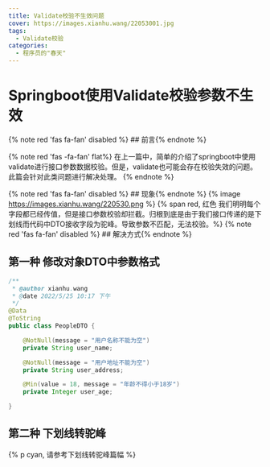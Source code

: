```yaml
---
title: Validate校验不生效问题
cover: https://images.xianhu.wang/22053001.jpg
tags:
  - Validate校验 
categories:
  - 程序员的"春天"
---
```


# Springboot使用Validate校验参数不生效

{% note red 'fas fa-fan' disabled %} ## 前言{% endnote %}

{% note red  'fas -fa-fan' flat%} 
在上一篇中，简单的介绍了springboot中使用validate进行接口参数数据校验。但是，validate也可能会存在校验失效的问题。此篇会针对此类问题进行解决处理。
{% endnote %}

{% note red 'fas fa-fan' disabled %} ## 现象{% endnote %}
{% image https://images.xianhu.wang/220530.png %}
{% span red, 红色 我们明明每个字段都已经传值，但是接口参数校验却拦截。归根到底是由于我们接口传递的是下划线而代码中DTO接收字段为驼峰。导致参数不匹配，无法校验。%}
{% note red 'fas fa-fan' disabled %} ## 解决方式{% endnote %}

## 第一种 修改对象DTO中参数格式
```java
/**
 * @author xianhu.wang
 * @date 2022/5/25 10:17 下午
 */
@Data
@ToString
public class PeopleDTO {

    @NotNull(message = "用户名称不能为空")
    private String user_name;

    @NotNull(message = "用户地址不能为空")
    private String user_address;

    @Min(value = 18, message = "年龄不得小于18岁")
    private Integer user_age;

}
```

## 第二种 下划线转驼峰
{% p cyan, 请参考下划线转驼峰篇幅 %}